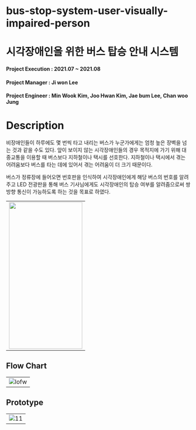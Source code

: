 # bus-stop-system-user-visually-impaired-person

# 시각장애인을 위한 버스 탑승 안내 시스템

#### Project Execution : 2021.07 ~ 2021.08
#### Project Manager : Ji won Lee
#### Project Engineer : Min Wook Kim, Joo Hwan Kim, Jae bum Lee, Chan woo Jung

# Description
비장애인들이 하루에도 몇 번씩 타고 내리는 버스가 누군가에게는 엄청 높은 장벽을 넘는 것과 같을 수도 있다.
앞이 보이지 않는 시각장애인들의 경우 
목적지에 가기 위해 대중교통을 이용할 때 버스보다 지하철이나 택시를 선호한다. 
지하철이나 택시에서 겪는 어려움보다 버스를 타는 데에 있어서 겪는 어려움이 더 크기 때문이다.

버스가 정류장에 들어오면 번호판을 인식하여 시각장애인에게 해당 버스의 번호를 알려주고
LED 전광판을 통해 버스 기사님에게도 시각장애인의 탑승 여부를 알려줌으로써 
쌍방향 통신이 가능하도록 하는 것을 목표로 하였다.

||
|:---:|
|  <img src="https://user-images.githubusercontent.com/80519614/219797196-9968f5cd-0604-4f97-9081-f556ace1346a.JPG" width="200" height="400"/>  |

## Flow Chart
||
|:---:|
| ![lofw](https://user-images.githubusercontent.com/68945145/156540483-ab3e2c85-3a79-4e7a-869d-093b540e280a.PNG)|

## Prototype
||
|:---:|
|  ![11](https://user-images.githubusercontent.com/68945145/156540526-7f4c0d71-46f5-4b3b-ac9c-381e2bd68787.PNG)  |


